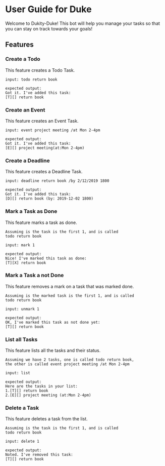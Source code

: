 # User Guide for Duke

Welcome to Dukity-Duke! This bot will help you manage your
tasks so that you can stay on track towards your goals!

## Features 

### Create a Todo

This feature creates a Todo Task.

```
input: todo return book

expected output: 
Got it. I've added this task:
[T][] return book
```


### Create an Event

This feature creates an Event Task.
```
input: event project meeting /at Mon 2-4pm

expected output: 
Got it. I've added this task:
[E][] project meeting(at:Mon 2-4pm)
```

### Create a Deadline

This feature creates a Deadline Task.
```
input: deadline return book /by 2/12/2019 1800

expected output: 
Got it. I've added this task:
[D][] return book (by: 2019-12-02 1800)
```

### Mark a Task as Done
This feature marks a task as done.
```
Assuming is the task is the first 1, and is called
todo return book

input: mark 1

expected output: 
Nice! I've marked this task as done:
[T][X] return book
```

### Mark a Task a not Done
This feature removes a mark on a task that was marked done.
```
Assuming is the marked task is the first 1, and is called
todo return book

input: unmark 1

expected output: 
OK, I've marked this task as not done yet:
[T][] return book
```

### List all Tasks
This feature lists all the tasks and their status.
```
Assuming we have 2 tasks, one is called todo return book,
the other is called event project meeting /at Mon 2-4pm

input: list

expected output: 
Here are the tasks in your list:
1.[T][] return book
2.[E][] project meeting (at:Mon 2-4pm)
```
### Delete a Task
This feature deletes a task from the list.
```
Assuming is the task is the first 1, and is called
todo return book

input: delete 1

expected output: 
Noted. I've removed this task:
[T][] return book
```



[//]: # (## Usage)

[//]: # ()
[//]: # (### `Keyword` - Describe action)

[//]: # ()
[//]: # (Describe the action and its outcome.)

[//]: # ()
[//]: # (Example of usage: )

[//]: # ()
[//]: # (`keyword &#40;optional arguments&#41;`)

[//]: # ()
[//]: # (Expected outcome:)

[//]: # ()
[//]: # (Description of the outcome.)

[//]: # ()
[//]: # (```)

[//]: # (expected output)

[//]: # (```)
